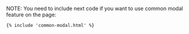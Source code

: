 NOTE: You need to include next code if you want to use common modal feature on the page:
```
{% include 'common-modal.html' %}
```
